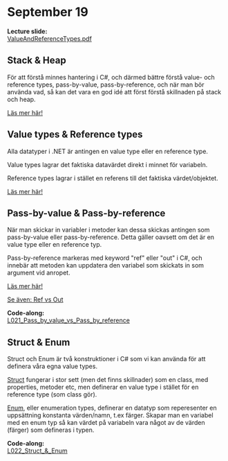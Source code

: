 # September 19

**Lecture slide:**  
[ValueAndReferenceTypes.pdf](https://github.com/everyloop/NET24-Csharp/blob/master/Resources/ValueAndReferenceTypes.pdf)

## Stack & Heap

För att förstå minnes hantering i C#, och därmed bättre förstå value- och reference types, pass-by-value, pass-by-reference, och när man bör använda vad, så kan det vara en god idé att först förstå skillnaden på stack och heap.

[Läs mer här!](https://endjin.com/blog/2022/07/understanding-the-stack-and-heap-in-csharp-dotnet)

## Value types & Reference types

Alla datatyper i .NET är antingen en value type eller en reference type.

Value types lagrar det faktiska datavärdet direkt i minnet för variabeln.

Reference types lagrar i stället en referens till det faktiska värdet/objektet.

[Läs mer här!](https://medium.com/@dev.msalah/value-vs-reference-types-in-c-573e3cf6c5bf)

## Pass-by-value & Pass-by-reference

När man skickar in variabler i metoder kan dessa skickas antingen som pass-by-value eller pass-by-reference. Detta gäller oavsett om det är en value type eller en reference typ.

Pass-by-reference markeras med keyword "ref" eller "out" i C#, och innebär att metoden kan uppdatera den variabel som skickats in som argument vid anropet.

[Läs mer här!](https://www.c-sharpcorner.com/UploadFile/f1047f/story-of-pass-by-value-and-pass-by-reference-in-C-Sharp/)

[Se även: Ref vs Out](https://medium.com/@nwonahr/understanding-the-ref-and-out-keywords-in-c-f23757684575)

**Code-along:**  
[L021_Pass_by_value_vs_Pass_by_reference](https://github.com/everyloop/NEU25G-Csharp/blob/master/Code-alongs/L021_Pass_by_value_vs_Pass_by_reference/Program.cs)

## Struct & Enum

Struct och Enum är två konstruktioner i C# som vi kan använda för att definera våra egna value types.

[Struct](https://learn.microsoft.com/en-us/dotnet/csharp/language-reference/builtin-types/struct) fungerar i stor sett (men det finns skillnader) som en class, med properties, metoder etc, men definerar en value type i stället för en reference type (som class gör).

[Enum](https://learn.microsoft.com/en-us/dotnet/csharp/language-reference/builtin-types/enum), eller enumeration types, definerar en datatyp som reperesenter en uppsättning konstanta värden/namn, t.ex färger. Skapar man en variabel med en enum typ så kan värdet på variabeln vara något av de värden (färger) som defineras i typen.

**Code-along:**  
[L022_Struct_&_Enum](https://github.com/everyloop/NEU25G-Csharp/blob/master/Code-alongs/L022_Struct_%26_Enum/Program.cs)
